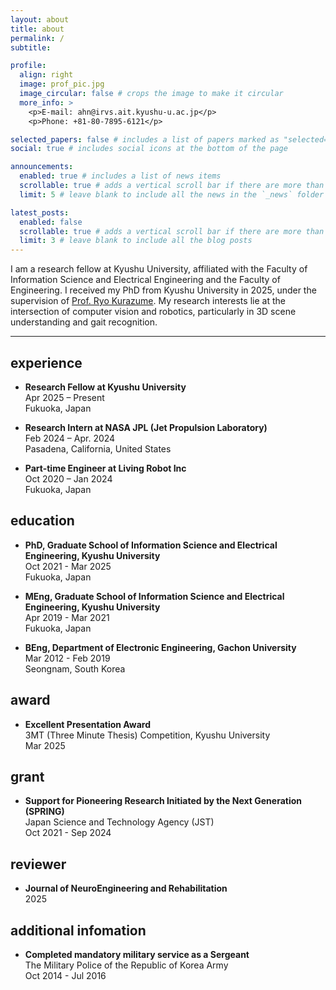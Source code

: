 ```yaml
---
layout: about
title: about
permalink: /
subtitle: 

profile:
  align: right
  image: prof_pic.jpg
  image_circular: false # crops the image to make it circular
  more_info: >
    <p>E-mail: ahn@irvs.ait.kyushu-u.ac.jp</p>
    <p>Phone: +81-80-7895-6121</p>

selected_papers: false # includes a list of papers marked as "selected={true}"
social: true # includes social icons at the bottom of the page

announcements:
  enabled: true # includes a list of news items
  scrollable: true # adds a vertical scroll bar if there are more than 3 news items
  limit: 5 # leave blank to include all the news in the `_news` folder

latest_posts:
  enabled: false
  scrollable: true # adds a vertical scroll bar if there are more than 3 new posts items
  limit: 3 # leave blank to include all the blog posts
---
```


I am a research fellow at Kyushu University, affiliated with the Faculty of Information Science and Electrical Engineering and the Faculty of Engineering. I received my PhD from Kyushu University in 2025, under the supervision of [Prof. Ryo Kurazume](https://robotics.ait.kyushu-u.ac.jp/). My research interests lie at the intersection of computer vision and robotics, particularly in 3D scene understanding and gait recognition.




---

## experience

- **Research Fellow at Kyushu University**<br>
  Apr 2025 – Present<br>
  Fukuoka, Japan


- **Research Intern at NASA JPL (Jet Propulsion Laboratory)**<br>
  Feb 2024 – Apr. 2024<br>
  Pasadena, California, United States


- **Part-time Engineer at Living Robot Inc**<br>
  Oct 2020 – Jan 2024<br>
  Fukuoka, Japan





## education

- **PhD, Graduate School of Information Science and Electrical Engineering, Kyushu University**<br>
  Oct 2021 - Mar 2025<br>
  Fukuoka, Japan


- **MEng, Graduate School of Information Science and Electrical Engineering, Kyushu University**<br>
  Apr 2019 - Mar 2021<br>
  Fukuoka, Japan


- **BEng, Department of Electronic Engineering, Gachon University**<br>
  Mar 2012 - Feb 2019<br>
  Seongnam, South Korea





## award

- **Excellent Presentation Award**<br>
  3MT (Three Minute Thesis) Competition, Kyushu University<br>
  Mar 2025





## grant

- **Support for Pioneering Research Initiated by the Next Generation (SPRING)**<br>
  Japan Science and Technology Agency (JST)<br>
  Oct 2021 - Sep 2024





## reviewer

- **Journal of NeuroEngineering and Rehabilitation**<br>
  2025





## additional infomation
- **Completed mandatory military service as a Sergeant**<br>
  The Military Police of the Republic of Korea Army<br>
  Oct 2014 - Jul 2016



  
